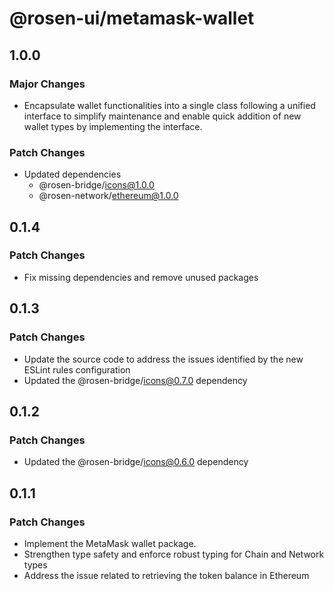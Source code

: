 # @rosen-ui/metamask-wallet

## 1.0.0

### Major Changes

- Encapsulate wallet functionalities into a single class following a unified interface to simplify maintenance and enable quick addition of new wallet types by implementing the interface.

### Patch Changes

- Updated dependencies
  - @rosen-bridge/icons@1.0.0
  - @rosen-network/ethereum@1.0.0

## 0.1.4

### Patch Changes

- Fix missing dependencies and remove unused packages

## 0.1.3

### Patch Changes

- Update the source code to address the issues identified by the new ESLint rules configuration
- Updated the @rosen-bridge/icons@0.7.0 dependency

## 0.1.2

### Patch Changes

- Updated the @rosen-bridge/icons@0.6.0 dependency

## 0.1.1

### Patch Changes

- Implement the MetaMask wallet package.
- Strengthen type safety and enforce robust typing for Chain and Network types
- Address the issue related to retrieving the token balance in Ethereum
